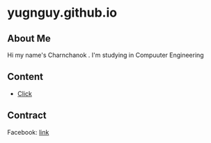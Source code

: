 # yugnguy.github.io

## About Me
Hi my name's Charnchanok . I'm studying in Compuuter Engineering 

## Content
* [Click](https://yugnguy.github.io/main)

## Contract
Facebook: [link](https://www.facebook.com/Charnchanok.Suwan/)
